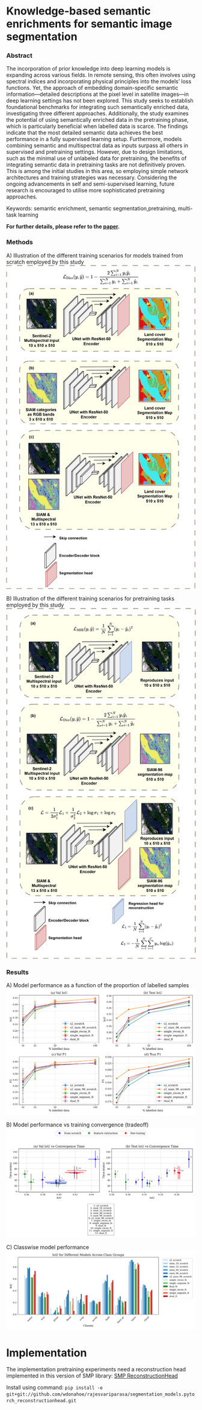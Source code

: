 # Knowledge-based semantic enrichments for semantic image segmentation

### Abstract
The incorporation of prior knowledge into deep learning models is expanding across various fields. In remote sensing, this often involves using spectral indices and incorporating physical principles into the models’ loss functions. Yet, the approach of embedding domain-specific semantic information—detailed descriptions at the pixel level in satellite images—in deep learning settings has not been explored. This study seeks to establish foundational benchmarks for integrating such semantically enriched data, investigating three different approaches. Additionally, the study examines the potential of using semantically enriched data in the pretraining phase, which is particularly beneficial when labelled data is scarce. The findings indicate that the most detailed semantic data achieves the best performance in a fully supervised learning setup. Furthermore, models combining semantic and multispectral data as inputs surpass all others in supervised and pretraining settings. However, due to design limitations, such as the minimal use of unlabeled data for pretraining, the benefits of integrating semantic data in pretraining tasks are not definitively proven. This is among the initial studies in this area, so employing simple network architectures and training strategies was necessary. Considering the ongoing advancements in self and semi-supervised learning, future research is encouraged to utilise more sophisticated pretraining approaches. 

Keywords: semantic enrichment, semantic segmentation,pretraining, multi-task learning

**For further details, please refer to the [paper](https://rajesvariparasa.github.io/assets/docs/Parasa_Thesis_v2.pdf).**

### Methods

A)  Illustration of the different training scenarios for models trained from scratch employed by this study
![Training Scenarios](docs/images/model_supervised.png)


B)  Illustration of the different training scenarios for pretraining tasks employed by this study
![Pretraining Scenarios](docs/images/model_pretraining.png)

### Results

A) Model performance as a function of the proportion of labelled samples
![Performance](docs/images/results_4_pc_labelled_data_impact.png)

B) Model performance vs training convergence (tradeoff)
![Convergence](docs/images/results_3_comparison_iou_conv_time.png)

C) Classwise model performance
![Classwise](docs/images/results_5_class_comp_iou_color.png)

# Implementation
The implementation pretraining experiments need a reconstruction head implemented in this version of SMP library: 
[SMP ReconstructionHead](https://github.com/rajesvariparasa/segmentation_models.pytorch_reconstructionhead)

Install using command:
`pip install -e git+git://github.com/wdonahoe/rajesvariparasa/segmentation_models.pytorch_reconstructionhead.git`


